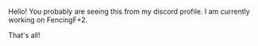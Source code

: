 Hello! You probably are seeing this from my discord profile.
I am currently working on FencingF+2.

That's all!
